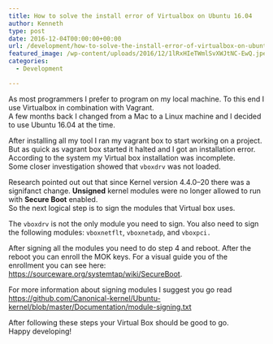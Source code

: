 ```yaml
---
title: How to solve the install error of Virtualbox on Ubuntu 16.04
author: Kenneth
type: post
date: 2016-12-04T00:00:00+00:00
url: /development/how-to-solve-the-install-error-of-virtualbox-on-ubuntu/
featured_image: /wp-content/uploads/2016/12/1lRxHIeTWmlSvXWJtNC-EwQ.jpeg
categories:
  - Development

---
```

<p id="1499" class="graf graf--p graf-after--figure">
  As most programmers I prefer to program on my local machine. To this end I use Virtualbox in combination with Vagrant.<br /> A few months back I changed from a Mac to a Linux machine and I decided to use Ubuntu 16.04 at the time.
</p>

<p id="ec82" class="graf graf--p graf-after--p">
  After installing all my tool I ran my vagrant box to start working on a project. But as quick as vagrant box started it halted and I got an installation error.<br /> According to the system my Virtual box installation was incomplete.<br /> Some closer investigation showed that <code class="markup--code markup--p-code">vboxdrv</code> was not loaded.
</p>

<p id="8366" class="graf graf--p graf-after--p">
  Research pointed out out that since Kernel version 4.4.0–20 there was a signifanct change. <strong class="markup--strong markup--p-strong">Unsigned</strong> kernel modules were no longer allowed to run with <strong class="markup--strong markup--p-strong">Secure Boot</strong> enabled.<br /> So the next logical step is to sign the modules that Virtual box uses.
</p>

<p id="708c" class="graf graf--p graf-after--figure">
  The <code class="markup--code markup--p-code">vboxdrv</code> is not the only module you need to sign. You also need to sign the following modules: <code class="markup--code markup--p-code">vboxnetflt</code>, <code class="markup--code markup--p-code">vboxnetadp</code>, and <code class="markup--code markup--p-code">vboxpci.</code>
</p>

<p id="b168" class="graf graf--p graf-after--p">
  After signing all the modules you need to do step 4 and reboot. After the reboot you can enroll the MOK keys. For a visual guide you of the enrollment you can see here: <a class="markup--anchor markup--p-anchor" href="https://sourceware.org/systemtap/wiki/SecureBoot" target="_blank" rel="nofollow noopener noreferrer" data-href="https://sourceware.org/systemtap/wiki/SecureBoot">https://sourceware.org/systemtap/wiki/SecureBoot</a>.
</p>

<p id="3bd4" class="graf graf--p graf-after--p">
  For more information about signing modules I suggest you go read <a class="markup--anchor markup--p-anchor" href="https://github.com/Canonical-kernel/Ubuntu-kernel/blob/master/Documentation/module-signing.txt" target="_blank" rel="nofollow noopener noreferrer" data-href="https://github.com/Canonical-kernel/Ubuntu-kernel/blob/master/Documentation/module-signing.txt">https://github.com/Canonical-kernel/Ubuntu-kernel/blob/master/Documentation/module-signing.txt</a>
</p>

<p id="a45f" class="graf graf--p graf-after--p graf--trailing">
  After following these steps your Virtual Box should be good to go.<br /> Happy developing!
</p>